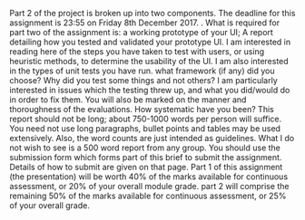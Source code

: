 Part 2 of the project is broken up into two components. The deadline for this assignment is 23:55 on Friday 8th December 2017. . What is required for part two of the assignment is:
a working prototype of your UI;
A report detailing how you tested and validated your prototype UI. I am interested in reading here of the steps you have taken to test with users, or using heuristic methods, to determine the usability of the UI. I am also interested in the types of unit tests you have run. what framework (if any) did you choose? Why did you test some things and not others? I am particularly interested in issues which the testing threw up, and what you did/would do in order to fix them. You will also be marked on the manner and thoroughness of the evaluations. How systematic have you been? This report should not be long; about 750-1000 words per person will suffice. You need not use long paragraphs, bullet points and tables may be used extensively. Also, the word counts are just intended as guidelines. What I do not wish to see is a 500 word report from any group. You should use the submission form which forms part of this brief to submit the assignment. Details of how to submit are given on that page.
Part 1 of this assignment (the presentation) will be worth 40% of the marks available for continuous assessment, or 20% of your overall module grade. part 2 will comprise the remaining 50% of the marks available for continuous assessment, or 25% of your overall grade.